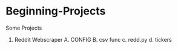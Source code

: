 # Beginning-Projects
Some Projects
 1. Reddit Webscraper
    A. CONFIG
    B. csv func
    c. redd.py
    d. tickers
 
